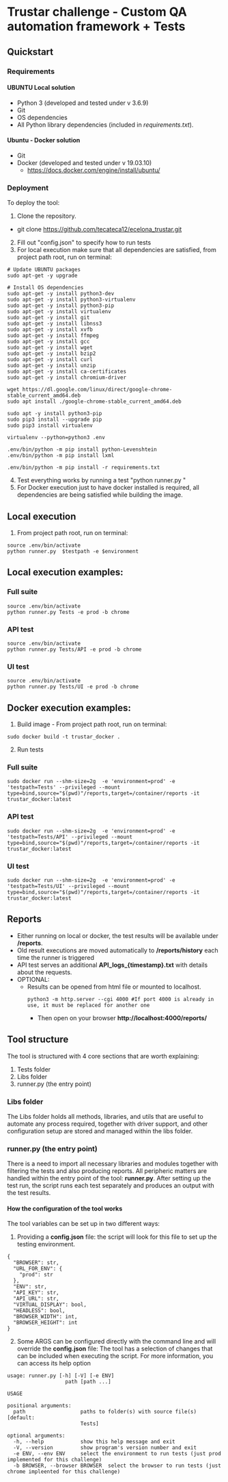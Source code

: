 # Trustar challenge - Custom QA automation framework + Tests


## Quickstart

### Requirements

#### UBUNTU Local solution

- Python 3 (developed and tested under v 3.6.9)
- Git
- OS dependencies
- All Python library dependencies (included in *requirements.txt*).

#### Ubuntu - Docker solution
- Git
- Docker (developed and tested under v 19.03.10)
  - https://docs.docker.com/engine/install/ubuntu/

### Deployment

To deploy the tool:

1. Clone the repository.
  - git clone https://github.com/tecateca12/ecelona_trustar.git
2. Fill out "config.json" to specify how to run tests
3. For local execution make sure that all dependencies are satisfied, from project path root, run on terminal:

```shell
# Update UBUNTU packages 
sudo apt-get -y upgrade

# Install OS dependencies
sudo apt-get -y install python3-dev
sudo apt-get -y install python3-virtualenv
sudo apt-get -y install python3-pip
sudo apt-get -y install virtualenv
sudo apt-get -y install git
sudo apt-get -y install libnss3
sudo apt-get -y install xvfb
sudo apt-get -y install ffmpeg
sudo apt-get -y install gcc
sudo apt-get -y install wget
sudo apt-get -y install bzip2
sudo apt-get -y install curl
sudo apt-get -y install unzip
sudo apt-get -y install ca-certificates
sudo apt-get -y install chromium-driver

wget https://dl.google.com/linux/direct/google-chrome-stable_current_amd64.deb
sudo apt install ./google-chrome-stable_current_amd64.deb

sudo apt -y install python3-pip
sudo pip3 install --upgrade pip 
sudo pip3 install virtualenv 

virtualenv --python=python3 .env

.env/bin/python -m pip install python-Levenshtein
.env/bin/python -m pip install lxml

.env/bin/python -m pip install -r requirements.txt

```
4. Test everything works by running a test "python runner.py <testpath>"
5. For Docker execution just to have docker installed is required, all dependencies are being satisfied while building the image.

## Local execution
1. From project path root, run on terminal:
```shell
source .env/bin/activate
python runner.py  $testpath -e $environment
```
## Local execution examples:

### Full suite
```shell
source .env/bin/activate
python runner.py Tests -e prod -b chrome 
```
### API test
```shell
source .env/bin/activate
python runner.py Tests/API -e prod -b chrome 
```
### UI test
```shell
source .env/bin/activate
python runner.py Tests/UI -e prod -b chrome 
```

## Docker execution examples:
1. Build image - From project path root, run on terminal:
```shell
sudo docker build -t trustar_docker .
```
2. Run tests
### Full suite
```shell
sudo docker run --shm-size=2g  -e 'environment=prod' -e 'testpath=Tests' --privileged --mount type=bind,source="$(pwd)"/reports,target=/container/reports -it trustar_docker:latest
```
### API test
```shell
sudo docker run --shm-size=2g  -e 'environment=prod' -e 'testpath=Tests/API' --privileged --mount type=bind,source="$(pwd)"/reports,target=/container/reports -it trustar_docker:latest
```
### UI test
```shell
sudo docker run --shm-size=2g  -e 'environment=prod' -e 'testpath=Tests/UI' --privileged --mount type=bind,source="$(pwd)"/reports,target=/container/reports -it trustar_docker:latest

```
## Reports
- Either running on local or docker, the test results will be available under **/reports**.
- Old result executions are moved automatically to **/reports/history** each time the runner is triggered
- API test serves an additional **API_logs_{timestamp}.txt** with details about the requests.
- OPTIONAL: 
  - Results can be opened from html file or mounted to localhost.
     ``` shell
    python3 -m http.server --cgi 4000 #If port 4000 is already in use, it must be replaced for another one
    ```
    - Then open on your browser **http://localhost:4000/reports/**

## Tool structure

The tool is structured with 4 core sections that are worth explaining:

1. Tests folder
2. Libs folder
3. runner.py (the entry point)

### Libs folder

The Libs folder holds all methods, libraries, and utils that are useful to automate any process required, together with driver support, and other configuration setup are stored and managed within the libs folder. 

### runner.py (the entry point)

There is a need to import all necessary libraries and modules together with filtering the tests and also producing reports. All peripheric matters are handled within the entry point of the tool: **runner.py**. After setting up the test run, the script runs each test separately and produces an output with the test results.

#### How the configuration of the tool works

The tool variables can be set up in two different ways:

1. Providing a **config.json** file: the script will look for this file to set up the testing environment.
```
{
  "BROWSER": str,
  "URL_FOR_ENV": {
    "prod": str
  },
  "ENV": str,
  "API_KEY": str,
  "API_URL": str,
  "VIRTUAL_DISPLAY": bool,
  "HEADLESS": bool,
  "BROWSER_WIDTH": int,
  "BROWSER_HEIGHT": int
}

```
2. Some ARGS can be configured directly with the command line and will override the **config.json** file: The tool has a selection of changes that can be included when executing the script. For more information, you can access its help option

```shell
usage: runner.py [-h] [-V] [-e ENV]
                   path [path ...]

USAGE

positional arguments:
  path                  paths to folder(s) with source file(s) [default:
                        Tests]

optional arguments:
  -h, --help            show this help message and exit
  -V, --version         show program's version number and exit
  -e ENV, --env ENV     select the environment to run tests (just prod implemented for this challenge)
  -b BROWSER, --browser BROWSER  select the browser to run tests (just chrome impleented for this challenge)

```

